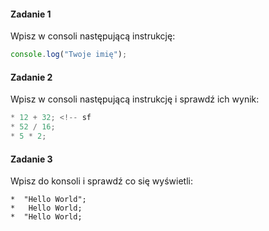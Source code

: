 #### Zadanie 1

Wpisz w consoli następującą instrukcję:

```JavaScript
console.log("Twoje imię");
```

#### Zadanie 2

Wpisz w consoli następującą instrukcję i sprawdź ich wynik:

```JavaScript
* 12 + 32; <!-- sf
* 52 / 16;
* 5 * 2;
```

#### Zadanie 3

Wpisz do konsoli i sprawdź co się wyświetli:

```
*  "Hello World";
*   Hello World;
*  "Hello World;
```